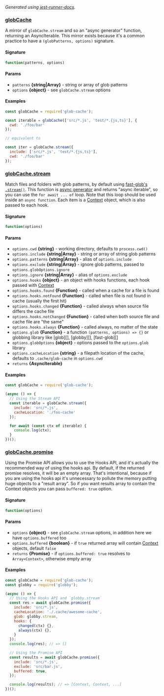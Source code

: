 

_Generated using [jest-runner-docs](https://ghub.now.sh/jest-runner-docs)._

### [globCache](./src/index.js#L40)

A mirror of `globCache.stream` and so an "async generator" function,
returning an AsyncIterable. This mirror exists because it's
a common practice to have a `(globPatterns, options)` signature.

<span id="globcache-signature"></span>

#### Signature

```ts
function(patterns, options)
```

<span id="globcache-params"></span>

#### Params

- `patterns` **{string|Array}** - string or array of glob patterns
- `options` **{object}** - see `globCache.stream` options



<span id="globcache-examples"></span>

#### Examples

```js
const globCache = require('glob-cache');

const iterable = globCache(['src/*.js', 'test/*.{js,ts}'], {
  cwd: './foo/bar'
});

// equivalent to

const iter = globCache.stream({
  include: ['src/*.js', 'test/*.{js,ts}'],
  cwd: './foo/bar'
});
```

### [globCache.stream](./src/index.js#L84)

Match files and folders with glob patterns, by default using [fast-glob's `.stream()`](https://ghub.now.sh/fast-glob).
This function is [async generator](https://javascript.info/async-iterators-generators)
and returns "async iterable", so you can use the `for await ... of` loop. Note that this loop
should be used inside an `async function`.
Each item is a [Context](#context-and-how-it-works) object, which is also passed to each hook.

<span id="globcache.stream-signature"></span>

#### Signature

```ts
function(options)
```

<span id="globcache.stream-params"></span>

#### Params

- `options.cwd` **{string}** - working directory, defaults to `process.cwd()`
- `options.include` **{string|Array}** - string or array of string glob patterns
- `options.patterns` **{string|Array}** - alias of `options.include`
- `options.exclude` **{string|Array}** - ignore glob patterns, passed to `options.globOptions.ignore`
- `options.ignore` **{string|Array}** - alias of `options.exclude`
- `options.hooks` **{object}** - an object with hooks functions, each hook passed with [Context](#context-and-how-it-works)
- `options.hooks.found` **{Function}** - called when a cache for a file is found
- `options.hooks.notFound` **{Function}** - called when file is not found in cache (usually the first hit)
- `options.hooks.changed` **{Function}** - called always when source file differs the cache file
- `options.hooks.notChanged` **{Function}** - called when both source file and cache file are "the same"
- `options.hooks.always` **{Function}** - called always, no matter of the state
- `options.glob` **{Function}** - a function `(patterns, options) => {}` or globbing library like [glob][], [globby][], [fast-glob][]
- `options.globOptions` **{object}** - options passed to the `options.glob` library
- `options.cacheLocation` **{string}** - a filepath location of the cache, defaults to `.cache/glob-cache` in `options.cwd`
- `returns` **{AsyncIterable}**



<span id="globcache.stream-examples"></span>

#### Examples

```js
const globCache = require('glob-cache');

(async () => {
  // Using the Stream API
  const iterable = globCache.stream({
    include: 'src/*.js',
    cacheLocation: './foo-cache'
  });

  for await (const ctx of iterable) {
    console.log(ctx);
  }
})();
```

### [globCache.promise](./src/index.js#L243)

Using the Promise API allows you to use the Hooks API, and it's actually
the recommended way of using the hooks api. By default, if the returned promise
resolves, it will be an empty array. That's intentional, because if you are
using the hooks api it's unnecessary to pollute the memory putting huge objects
to a "result array". So if you want results array to contain the Context objects
you can pass `buffered: true` option.

<span id="globcache.promise-signature"></span>

#### Signature

```ts
function(options)
```

<span id="globcache.promise-params"></span>

#### Params

- `options` **{object}** - see `globCache.stream` options, in addition here we have `options.buffered` too
- `options.buffered` **{boolean}** - if `true` returned array will contain [Context]((#context-and-how-it-works)) objects, default `false`
- `returns` **{Promise}** - if `options.buffered: true` resolves to `Array<Context>`, otherwise empty array



<span id="globcache.promise-examples"></span>

#### Examples

```js
const globCache = require('glob-cache');
const globby = require('globby');

(async () => {
  // Using the Hooks API and `globby.stream`
  const res = await globCache.promise({
    include: 'src/*.js',
    cacheLocation: './.cache/awesome-cache',
    glob: globby.stream,
    hooks: {
      changed(ctx) {},
      always(ctx) {},
    }
  });
  console.log(res); // => []

  // Using the Promise API
  const results = await globCache.promise({
    include: 'src/*.js',
    exclude: 'src/bar.js',
    buffered: true,
  });

  console.log(results); // => [Context, Context, ...]
})();
```

